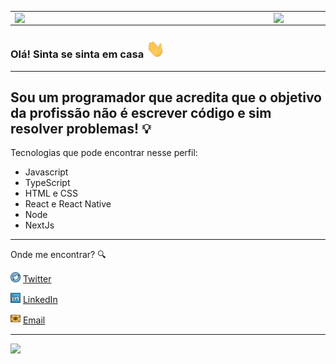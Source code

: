 <center>
  <table>
    <tr>
        <td><img width="400px" align="left" src="https://github-readme-stats.vercel.app/api/top-langs/?username=alquipo&hide=html&layout=compact&theme=radical" /></td>
        <td><img width="495px" align="left" src="https://github-readme-stats.vercel.app/api?username=alquipo&theme=radical&show_icons=true"/></td>
    </tr>
  </table>
</center>

### Olá! Sinta se sinta em casa <img src="https://github.com/Alquipo/Alquipo/blob/main/images/Hi.gif" width="30px">

---

## Sou um programador que acredita que o objetivo da profissão não é escrever código e sim resolver problemas! :bulb:

Tecnologias que pode encontrar nesse perfil:

- Javascript
- TypeScript
- HTML e CSS
- React e React Native
- Node
- NextJs

---

Onde me encontrar? :mag:

<a href="https://twitter.com/alquiponeto"><img src="https://github.com/alquipo/alquipo/blob/main/images/twitter.png" width="16"></img></a> [Twitter](https://twitter.com/alquiponeto)

<a href="https://www.linkedin.com/in/alquiponeto/"><img src="https://github.com/alquipo/alquipo/blob/main/images/linkedin.png" width="16"></img></a> [LinkedIn](https://www.linkedin.com/in/alquiponeto/)

<a href="alquiponeto@outlook.com.br"><img src="https://github.com/alquipo/alquipo/blob/main/images/email.png" width="16"></img></a> [Email](alquiponeto@outlook.com.br)

---

![](https://komarev.com/ghpvc/?username=alquipo&color=blue&style=flat)
